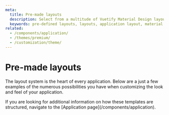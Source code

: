 ```yaml
---
meta:
  title: Pre-made layouts
  description: Select from a multitude of Vuetify Material Design layouts built to help kickstart your application.
  keywords: pre-defined layouts, layouts, application layout, material design layouts
related:
  - /components/application/
  - /themes/premium/
  - /customization/theme/
---
```


# Pre-made layouts

The layout system is the heart of every application. Below are a just a few examples of the numerous possibilities you have when customizing the look and feel of your application.

<alert type="info">
  If you are looking for additional information on how these templates are structured, navigate to the [Application page](/components/application).
</alert>

<pre-made-layouts />

<entry-ad />

<backmatter />
